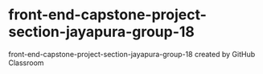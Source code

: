 # front-end-capstone-project-section-jayapura-group-18
front-end-capstone-project-section-jayapura-group-18 created by GitHub Classroom
